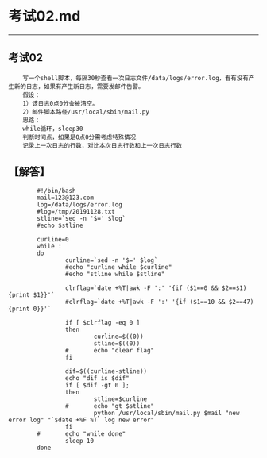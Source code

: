 # 考试02.md  
---  
## 考试02  
        写一个shell脚本，每隔30秒查看一次日志文件/data/logs/error.log，看有没有产生新的日志，如果有产生新日志，需要发邮件告警。  
        假设：  
        1）该日志0点0分会被清空。  
        2）邮件脚本路径/usr/local/sbin/mail.py  
        思路：  
        while循环，sleep30  
        判断时间点，如果是0点0分需考虑特殊情况  
        记录上一次日志的行数，对比本次日志行数和上一次日志行数  
## 【解答】  
```       
        #!/bin/bash
        mail=123@123.com
        log=/data/logs/error.log
        #log=/tmp/20191128.txt
        stline=`sed -n '$=' $log`
        #echo $stline

        curline=0
        while :
        do
                curline=`sed -n '$=' $log`
                #echo "curline while $curline"
                #echo "stline while $stline"
                
                clrflag=`date +%T|awk -F ':' '{if ($1==0 && $2==$1) {print $1}}'`
                #clrflag=`date +%T|awk -F ':' '{if ($1==10 && $2==47) {print 0}}'`
                
                if [ $clrflag -eq 0 ]
                then
                        curline=$((0))
                        stline=$((0))
                #       echo "clear flag"
                fi
                
                dif=$((curline-stline))
                echo "dif is $dif"
                if [ $dif -gt 0 ];
                then
                        stline=$curline
                #       echo "gt $stline"
                        python /usr/local/sbin/mail.py $mail "new error log" "`$date +%F %T` log new error"
                fi
        #       echo "while done"
                sleep 10
        done

```  

